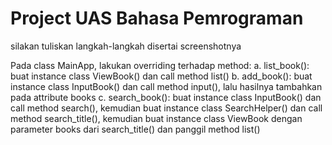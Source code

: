 # Project UAS Bahasa Pemrograman
silakan tuliskan langkah-langkah disertai screenshotnya

Pada class MainApp, lakukan overriding terhadap method:
a. list_book(): buat instance class ViewBook() dan call method list()
b. add_book(): buat instance class InputBook() dan call method input(), lalu hasilnya tambahkan
pada attribute books
c. search_book(): buat instance class InputBook() dan call method search(), kemudian buat
instance class SearchHelper() dan call method search_title(), kemudian buat instance class
ViewBook dengan parameter books dari search_title() dan panggil method list()

